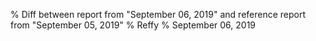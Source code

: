 % Diff between report from "September 06, 2019" and reference report from "September 05, 2019"
% Reffy
% September 06, 2019

